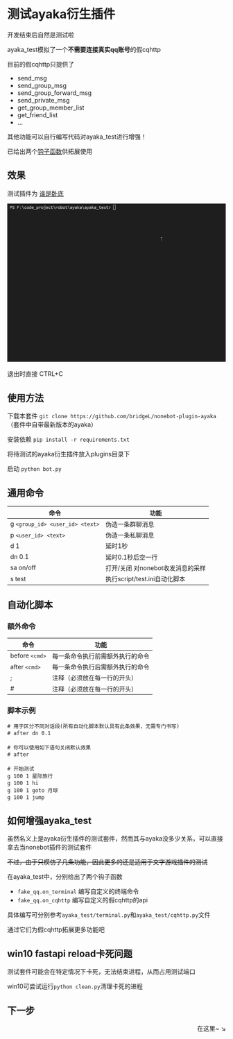 # 测试ayaka衍生插件

开发结束后自然是测试啦

ayaka_test模拟了一个**不需要连接真实qq账号**的假cqhttp

目前的假cqhttp只提供了

- send_msg
- send_group_msg
- send_group_forward_msg
- send_private_msg
- get_group_member_list
- get_friend_list
- ...

其他功能可以自行编写代码对ayaka_test进行增强！

已给出两个[钩子函数](#ayaka_test)供拓展使用

## 效果

测试插件为 [谁是卧底](https://github.com/bridgeL/nonebot-plugin-ayaka-who-is-suspect)

![图片](测试套件.gif)

退出时直接 CTRL+C

## 使用方法

下载本套件 `git clone https://github.com/bridgeL/nonebot-plugin-ayaka`（套件中自带最新版本的ayaka）

安装依赖 `pip install -r requirements.txt`

将待测试的ayaka衍生插件放入plugins目录下

启动 `python bot.py`

## 通用命令

| 命令                            | 功能                              |
| ------------------------------- | --------------------------------- |
| g `<group_id> <user_id> <text>` | 伪造一条群聊消息                  |
| p `<user_id> <text> `           | 伪造一条私聊消息                  |
| d 1                             | 延时1秒                           |
| dn 0.1                          | 延时0.1秒后空一行                 |
| sa on/off                       | 打开/关闭 对nonebot收发消息的采样 |
| s test                          | 执行script/test.ini自动化脚本     |

## 自动化脚本

### 额外命令

| 命令           | 功能                             |
| -------------- | -------------------------------- |
| before `<cmd>` | 每一条命令执行前需额外执行的命令 |
| after `<cmd>`  | 每一条命令执行后需额外执行的命令 |
| ;              | 注释（必须放在每一行的开头）     |
| #              | 注释（必须放在每一行的开头）     |

### 脚本示例

```
# 用于区分不同对话段(所有自动化脚本默认具有此条效果，无需专门书写)
# after dn 0.1 

# 你可以使用如下语句关闭默认效果
# after 

# 开始测试
g 100 1 星际旅行
g 100 1 hi
g 100 1 goto 月球
g 100 1 jump
```

## 如何增强ayaka_test

虽然名义上是ayaka衍生插件的测试套件，然而其与ayaka没多少关系，可以直接拿去当nonebot插件的测试套件

<del>不过，由于只模仿了几条功能，因此更多的还是适用于文字游戏插件的测试</del>

在ayaka_test中，分别给出了两个钩子函数

- `fake_qq.on_terminal` 编写自定义的终端命令
- `fake_qq.on_cqhttp` 编写自定义的假cqhttp的api

具体编写可分别参考`ayaka_test/terminal.py`和`ayaka_test/cqhttp.py`文件

通过它们为假cqhttp拓展更多功能吧

## win10 fastapi reload卡死问题

测试套件可能会在特定情况下卡死，无法结束进程，从而占用测试端口

win10可尝试运行`python clean.py`清理卡死的进程

## 下一步

<div align="right">
    在这里~ ↘
</div>

